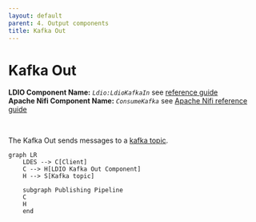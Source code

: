 ```yaml
---
layout: default
parent: 4. Output components
title: Kafka Out
---
```


# Kafka Out

<b>LDIO Component Name:</b> <i>`Ldio:LdioKafkaIn`</i> see [reference guide]() <br>
<b>Apache Nifi Component Name:</b> <i>`ConsumeKafka`</i> see [Apache Nifi reference guide](https://nifi.apache.org/docs/nifi-docs/components/org.apache.nifi/nifi-kafka-2-0-nar/1.24.0/org.apache.nifi.processors.kafka.pubsub.ConsumeKafka_2_0/index.html)

<br>

The Kafka Out sends messages to a [kafka topic](https://kafka.apache.org).

```mermaid
graph LR
    LDES --> C[Client]
    C --> H[LDIO Kafka Out Component]
    H --> S[Kafka topic]

    subgraph Publishing Pipeline
    C
    H
    end
```
